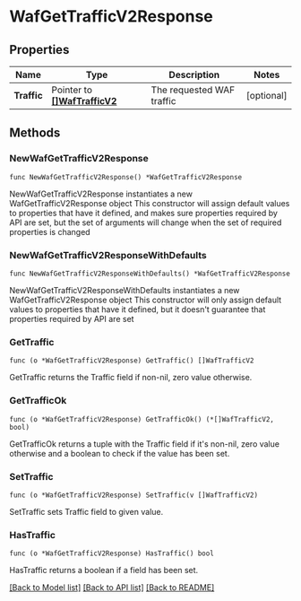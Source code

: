 # WafGetTrafficV2Response

## Properties

Name | Type | Description | Notes
------------ | ------------- | ------------- | -------------
**Traffic** | Pointer to [**[]WafTrafficV2**](wafTrafficV2.md) | The requested WAF traffic | [optional] 

## Methods

### NewWafGetTrafficV2Response

`func NewWafGetTrafficV2Response() *WafGetTrafficV2Response`

NewWafGetTrafficV2Response instantiates a new WafGetTrafficV2Response object
This constructor will assign default values to properties that have it defined,
and makes sure properties required by API are set, but the set of arguments
will change when the set of required properties is changed

### NewWafGetTrafficV2ResponseWithDefaults

`func NewWafGetTrafficV2ResponseWithDefaults() *WafGetTrafficV2Response`

NewWafGetTrafficV2ResponseWithDefaults instantiates a new WafGetTrafficV2Response object
This constructor will only assign default values to properties that have it defined,
but it doesn't guarantee that properties required by API are set

### GetTraffic

`func (o *WafGetTrafficV2Response) GetTraffic() []WafTrafficV2`

GetTraffic returns the Traffic field if non-nil, zero value otherwise.

### GetTrafficOk

`func (o *WafGetTrafficV2Response) GetTrafficOk() (*[]WafTrafficV2, bool)`

GetTrafficOk returns a tuple with the Traffic field if it's non-nil, zero value otherwise
and a boolean to check if the value has been set.

### SetTraffic

`func (o *WafGetTrafficV2Response) SetTraffic(v []WafTrafficV2)`

SetTraffic sets Traffic field to given value.

### HasTraffic

`func (o *WafGetTrafficV2Response) HasTraffic() bool`

HasTraffic returns a boolean if a field has been set.


[[Back to Model list]](../README.md#documentation-for-models) [[Back to API list]](../README.md#documentation-for-api-endpoints) [[Back to README]](../README.md)


